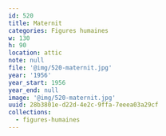 ```yaml
---
id: 520
title: Maternit
categories: Figures humaines
w: 130
h: 90
location: attic
note: null
file: '@img/520-maternit.jpg'
year: '1956'
year_start: 1956
year_end: null
image: '@img/520-maternit.jpg'
uuid: 28b3801e-d22d-4e2c-9ffa-7eeea03a29cf
collections:
  - figures-humaines
---
```



